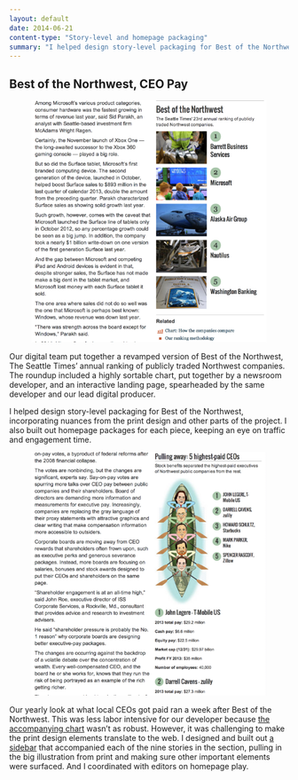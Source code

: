 ```yaml
---
layout: default
date: 2014-06-21
content-type: "Story-level and homepage packaging"
summary: "I helped design story-level packaging for Best of the Northwest, incorporating nuances from the print design and other parts of the project. I also built out homepage packages for each piece, keeping an eye on traffic and engagement time."
---
```


##  Best of the Northwest, CEO Pay

<figure class="inset">
  <img src="/assets/img/20140621-best-northwest-1.png" alt="A screenshot of a story with a sidebar with graphics"/>
  <figcaption></figcaption>
</figure>

Our digital team put together a revamped version of Best of the Northwest, The Seattle Times’ annual ranking of publicly traded Northwest companies. The roundup included a highly sortable chart, put together by a newsroom developer, and an interactive landing page, spearheaded by the same developer and our lead digital producer.

I helped design story-level packaging for Best of the Northwest, incorporating nuances from the print design and other parts of the project. I also built out homepage packages for each piece, keeping an eye on traffic and engagement time.

<figure class="inset">
  <img src="/assets/img/20140621-best-northwest-2.png" alt="A screenshot of a story with a sidebar with graphics"/>
  <figcaption></figcaption>
</figure>


Our yearly look at what local CEOs got paid ran a week after Best of the Northwest. This was less labor intensive for our developer because [the accompanying chart](http://seattletimes.com/html/localpages/2023892102_ceo-pay-2014.html) wasn’t as robust. However, it was challenging to make the print design elements translate to the web. I designed and built out [a sidebar](http://seattletimes.com/html/businesstechnology/2023899334_ceopaymainxml.html) that accompanied each of the nine stories in the section, pulling in the big illustration from print and making sure other important elements were surfaced. And I coordinated with editors on homepage play.
